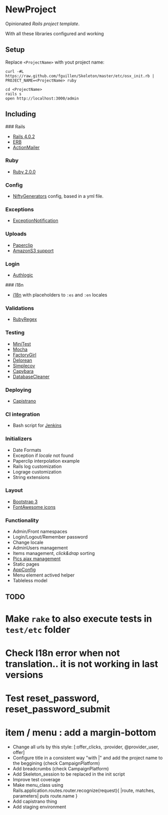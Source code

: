 # NewProject

Opinionated _Rails project template_.

With all these libraries configured and working

## Setup

Replace `<ProjectName>` with yout project name:

    curl -#L https://raw.github.com/fguillen/Skeleton/master/etc/osx_init.rb | PROJECT_NAME=<ProjectName> ruby

    cd <ProjectName>
    rails s
    open http://localhost:3000/admin

## Including

### Rails

* [Rails 4.0.2](https://github.com/rails/rails)
* [ERB](http://ruby-doc.org/stdlib-1.9.3/libdoc/erb/rdoc/ERB.html)
* [ActionMailer](https://github.com/rails/rails/tree/master/actionmailer)

### Ruby

* [Ruby 2.0.0](https://www.ruby-lang.org)

### Config

* [NiftyGenerators](https://github.com/ryanb/nifty-generators) config, based in a yml file.

### Exceptions

* [ExceptionNotification](https://github.com/smartinez87/exception_notification)

### Uploads

* [Paperclip](https://github.com/thoughtbot/paperclip)
* [AmazonS3 support](https://github.com/aws/aws-sdk-ruby)

### Login

* [Authlogic](https://github.com/binarylogic/authlogic)

### i18n

* [i18n](https://github.com/svenfuchs/i18n) with placeholders to `:es` and `:en` locales

### Validations

* [RubyRegex](https://github.com/eparreno/ruby_regex)

### Testing

* [MiniTest](https://github.com/seattlerb/minitest)
* [Mocha](https://github.com/freerange/mocha)
* [FactoryGirl](https://github.com/thoughtbot/factory_girl)
* [Delorean](https://github.com/bebanjo/delorean)
* [Simplecov](https://github.com/colszowka/simplecov)
* [Capybara](https://github.com/jnicklas/capybara)
* [DatabaseCleaner](https://github.com/bmabey/database_cleaner)

### Deploying

* [Capistrano](https://github.com/capistrano/capistrano)

### CI integration

* Bash script for [Jenkins](http://jenkins-ci.org/)

### Initializers

* Date Formats
* Exception if _locale_ not found
* Paperclip interpolation example
* Rails log customization
* Lograge customization
* String extensions

### Layout

* [Bootstrap 3](http://twitter.github.com/bootstrap)
* [FontAwesome icons](http://fortawesome.github.io/Font-Awesome/)

### Functionality

* Admin/Front namespaces
* Login/Logout/Remember password
* Change locale
* AdminUsers management
* Items management, _click&drap_ sorting
* [Pics ajax management](https://github.com/fguillen/BBAssetsUpload)
* Static pages
* [AppConfig](https://github.com/ryanb/nifty-generators)
* Menu element actived helper
* Tableless model

## TODO

# Make `rake` to also execute tests in `test/etc` folder
# Check I18n error when not translation.. it is not working in last versions
# Test reset_password, reset_password_submit
# item / menu : add a margin-bottom
* Change all urls by this style: [:offer_clicks, :provider, @provider_user, offer]
* Configure title in a consistent way "with |" and add the project name to the beggining (check CampaignPlatform)
* Add breadcrumbs (check CampaignPlatform)
* Add Skeleton_session to be replaced in the init script
* Improve test coverage
* Make menu_class using Rails.application.routes.router.recognize(request){ |route, matches, parameters| puts route.name }
* Add capistrano thing
* Add staging environment
